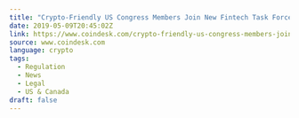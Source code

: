 ```yaml
---
title: "Crypto-Friendly US Congress Members Join New Fintech Task Force"
date: 2019-05-09T20:45:02Z
link: https://www.coindesk.com/crypto-friendly-us-congress-members-join-new-fintech-task-force?utm_medium=RSS&utm_source=news.12bit.vn
source: www.coindesk.com
language: crypto
tags:
  - Regulation
  - News
  - Legal
  - US & Canada
draft: false
---
```

